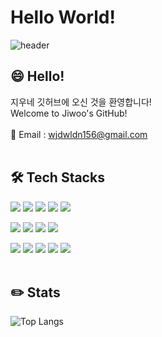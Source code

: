 # Hello World!

![header](https://capsule-render.vercel.app/api?type=wave&color=auto&height=300&section=header&text=Jiwoo%20Jeong&fontSize=90)


## 😄 Hello!
지우네 깃허브에 오신 것을 환영합니다!<br>
Welcome to Jiwoo's GitHub!
<br><br>
📧 Email : wjdwldn156@gmail.com
<br><br>


## 🛠️ Tech Stacks
<img src="https://img.shields.io/badge/Github-181717?style=flat&logo=Github&logoColor=white"> <img src="https://img.shields.io/badge/HTML5-E34F26?style=flat&logo=HTML5&logoColor=white"> <img src="https://img.shields.io/badge/CSS3-1572B6?style=flat&logo=CSS3&logoColor=white"> <img src="https://img.shields.io/badge/PHP-777BB4?style=flat&logo=Eslint&logoColor=white"> <img src="https://img.shields.io/badge/MySQL-4479A1?style=flat&logo=MySQL&logoColor=white">

<img src="https://img.shields.io/badge/MariaDB-003545?style=flat&logo=MariaDB&logoColor=white"> <img src="https://img.shields.io/badge/Laravel-FF2D20?style=flate&logo=Eslint&logoColor=white"> <img src="https://img.shields.io/badge/Javascript-F7DF1E?style=flat&logo=Javascript&logoColor=white"> <img src="https://img.shields.io/badge/Node.js-339933?style=flat&logo=Node.js&logoColor=white">

<img src="https://img.shields.io/badge/Vue.js-4FC08D?style=flat&logo=Vue.js&logoColor=white"> <img src="https://img.shields.io/badge/Bootstrap-7952B3?style=flat&logo=Bootstrap&logoColor=white"> <img src="https://img.shields.io/badge/Notion-000000?style=flat&logo=Notion&logoColor=white"> <img src="https://img.shields.io/badge/Slack-4A154B?style=flat&logo=Slack&logoColor=white"> <img src="https://img.shields.io/badge/Figma-F24E1E?style=flat&logo=Figma&logoColor=white">
<br><br>


## ✏️ Stats
![Top Langs](https://github-readme-stats.vercel.app/api/top-langs/?username=jiwooo156&layout=compact)
<br><br>
